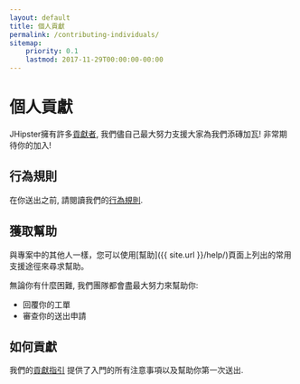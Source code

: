 ```yaml
---
layout: default
title: 個人貢獻
permalink: /contributing-individuals/
sitemap:
    priority: 0.1
    lastmod: 2017-11-29T00:00:00-00:00
---
```

# <i class="fa fa-keyboard-o"></i> 個人貢獻

JHipster擁有許多[貢獻者](https://github.com/jhipster/generator-jhipster/graphs/contributors), 我們儘自己最大努力支援大家為我們添磚加瓦! 非常期待你的加入!

## 行為規則

在你送出之前, 請閱讀我們的[行為規則](https://github.com/jhipster/generator-jhipster/blob/main/CODE_OF_CONDUCT.md).

## 獲取幫助

與專案中的其他人一樣，您可以使用[幫助]({{ site.url }}/help/)頁面上列出的常用支援途徑來尋求幫助。

無論你有什麼困難, 我們團隊都會盡最大努力來幫助你:

- 回覆你的工單
- 審查你的送出申請

## 如何貢獻

我們的[貢獻指引](https://github.com/jhipster/generator-jhipster/blob/main/CONTRIBUTING.md) 提供了入門的所有注意事項以及幫助你第一次送出.
